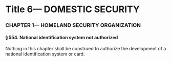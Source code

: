 
# Title 6— DOMESTIC SECURITY
### CHAPTER 1— HOMELAND SECURITY ORGANIZATION
#### § 554. National identification system not authorized

Nothing in this chapter shall be construed to authorize the development of a national identification system or card.
